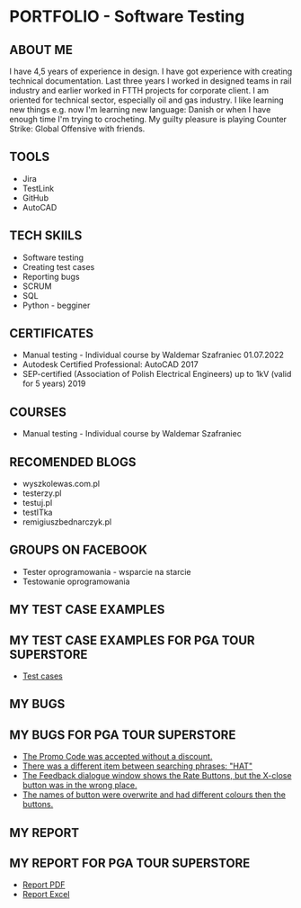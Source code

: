 # PORTFOLIO - Software Testing

## ABOUT ME
I have 4,5 years of experience in design. I have got experience with creating technical documentation. Last three years I worked in designed teams in rail industry and earlier worked in FTTH projects for corporate client. I am oriented for technical sector, especially oil and gas industry. I like learning new things e.g. now I'm learning new language: Danish or when I have enough time I'm trying to crocheting. My guilty pleasure is playing Counter Strike: Global Offensive with friends.
## TOOLS
* Jira
* TestLink
* GitHub
* AutoCAD
## TECH SKIILS
* Software testing
* Creating test cases
* Reporting bugs
* SCRUM
* SQL
* Python - begginer
## CERTIFICATES
* Manual testing - Individual course by Waldemar Szafraniec 01.07.2022
* Autodesk Certified Professional: AutoCAD 2017
* SEP-certified (Association of Polish Electrical Engineers) up to 1kV (valid for 5 years) 2019
## COURSES
* Manual testing - Individual course by Waldemar Szafraniec
## RECOMENDED BLOGS
* wyszkolewas.com.pl
* testerzy.pl
* testuj.pl
* testITka
* remigiuszbednarczyk.pl
## GROUPS ON FACEBOOK
* Tester oprogramowania - wsparcie na starcie
* Testowanie oprogramowania
## MY TEST CASE EXAMPLES
## MY TEST CASE EXAMPLES FOR PGA TOUR SUPERSTORE
* [Test cases](https://drive.google.com/file/d/1mvO32fs9YYgWoEXyG0cpshDQpn-Kp8_c/view?usp=sharing)
## MY BUGS
## MY BUGS FOR PGA TOUR SUPERSTORE
* [The Promo Code was accepted without a discount.](https://drive.google.com/file/d/1U2pPctDuXkD8mvIYlm6LTd9KHaAGa8dd/view?usp=sharing)
* [There was a different item between searching phrases: "HAT"](https://drive.google.com/file/d/1q_bINQ7j4fGRIluYaVQIuYio75vsnl01/view?usp=sharing)
* [The Feedback dialogue window shows the Rate Buttons, but the X-close
button was in the wrong place.](https://drive.google.com/file/d/1YIZ4DXEr3BaoIBezIXAERAo9AMerinPj/view?usp=sharing)
* [The names of button were overwrite and had different colours then the
buttons.](https://drive.google.com/file/d/1mEM7lcWDSDhA1Mj-fJCXVXGJtEmIJ2uu/view?usp=sharing)

## MY REPORT
## MY REPORT FOR PGA TOUR SUPERSTORE
* [Report PDF](https://drive.google.com/file/d/12ECjuYH0ASFMJz-EOXSGpQDTCoP9bHzk/view?usp=sharing)
* [Report Excel](https://docs.google.com/spreadsheets/d/1psA0viFEX2BuwAslzVfkHppzXgH3oonx/edit?usp=sharing&ouid=113991644063600950255&rtpof=true&sd=true)
